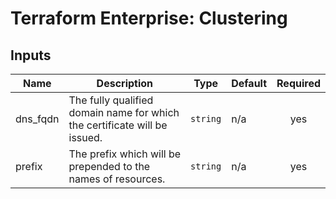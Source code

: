 # Terraform Enterprise: Clustering

## Inputs

| Name | Description | Type | Default | Required |
|------|-------------|------|---------|:-----:|
| dns\_fqdn | The fully qualified domain name for which the certificate will be issued. | `string` | n/a | yes |
| prefix | The prefix which will be prepended to the names of resources. | `string` | n/a | yes |


